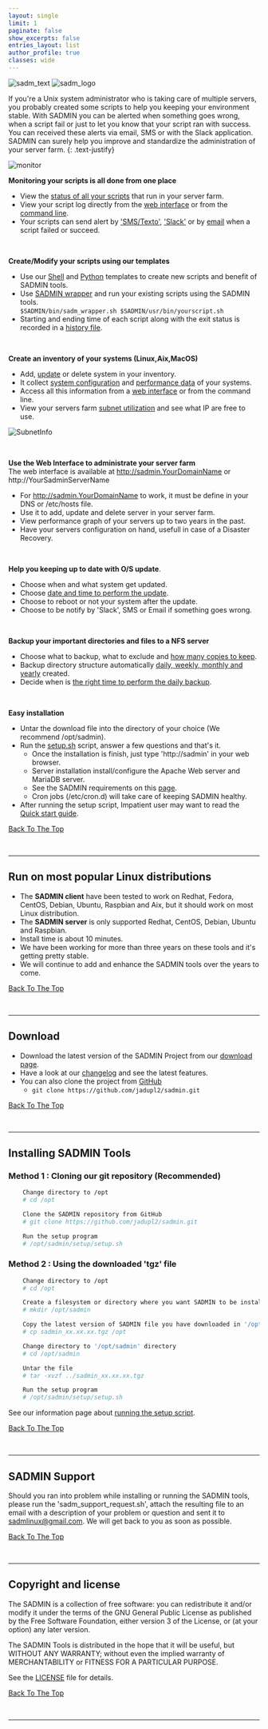 ```yaml
---
layout: single
limit: 1
paginate: false
show_excerpts: false
entries_layout: list
author_profile: true
classes: wide
---
```


<a name="top_of_page"></a> 

![sadm_text](/assets/img/logo/sadmin_logo_88x88.png "SADMIN Logo")
![sadm_logo](/assets/img/logo/sadmin_text_343x93.png "SADMIN Text Logo")


If you're a Unix system administrator who is taking care of multiple servers, you probably 
created some scripts to help you keeping your environment stable. 
With SADMIN you can be alerted when something goes wrong, when a script fail or just to let you 
know that your script ran with success. You can received these alerts via email, SMS or with the
Slack application. 
SADMIN can surely help you improve and standardize the administration of your server farm.
{: .text-justify}

![monitor](https://sadmin.ca/assets/img/index_monitor.png "SADMIN monitor page")

**Monitoring your scripts is all done from one place**
* View the [status of all your scripts](https://sadmin.ca/assets/img/webui/scripts_status.png) that run in your server farm.
* View your script log directly from the [web interface](https://sadmin.ca/assets/img/webui/view_logs.png) or from the [command line](https://sadmin.ca/assets/img/cmdline/cat_log.png).
* Your scripts can send alert by ['SMS/Texto'](https://sadmin.ca/assets/img/sms/textbelt_step10_sms_receive.png), ['Slack'](https://sadmin.ca/assets/img/slack/slack_warning.png) or by [email](https://sadmin.ca/assets/img/mail/sysmon_mail_notification.png)  when a script failed or succeed.


<br>

**Create/Modify your scripts using our templates**  
* Use our [Shell](https://sadmin.ca/_pages/man/sadm-template-sh) and [Python](https://sadmin.ca/_pages/man/sadm-template-py) 
templates to create new scripts and benefit of SADMIN tools.  
* Use [SADMIN wrapper](https://sadmin.ca/_pages/man/sadm-wrapper) and run your existing scripts using the SADMIN tools.  
  `$SADMIN/bin/sadm_wrapper.sh $SADMIN/usr/bin/yourscript.sh`  
* Starting and ending time of each script along with the exit status is recorded in a 
[history file](https://sadmin.ca/assets/img/files/rch_file_format.png). 

<br>

**Create an inventory of your systems (Linux,Aix,MacOS)**
* Add, [update](/assets/img/webui/server_static_info.png) or delete system in your inventory.
* It collect [system configuration](/assets/img/webui/server_information.png) and [performance data](/assets/img/perfo/rrd_update_cpu_graph.png) of your systems.
* Access all this information from a [web interface](/assets/img/webui/main_screen.png) or from the command line.
* View your servers farm [subnet utilization](/assets/img/webui/view_subnet.png) and see what IP are free to use.  

![SubnetInfo](/assets/img/webui/view_subnet.png "SADMIN Subnet Information")

<br>

**Use the Web Interface to administrate your server farm**  
The web interface is available at http://sadmin.YourDomainName or http://YourSadminServerName  

* For http://sadmin.YourDomainName to work, it must be define in your DNS or /etc/hosts file.
* Use it to add, update and delete server in your server farm.
* View performance graph of your servers up to two years in the past.
* Have your servers configuration on hand, usefull in case of a Disaster Recovery.

<br>

**Help you keeping up to date with O/S update**.
  * Choose when and what system get updated.
  * Choose [date and time to perform the update](/assets/img/webui/osupdate_screen.png).
  * Choose to reboot or not your system after the update.
  * Choose to be notify by 'Slack', SMS or Email if something goes wrong.

<br>

**Backup your important directories and files to a NFS server**
  * Choose what to backup, what to exclude and [how many copies to keep](/assets/img/backup/backup_options.png).
  * Backup directory structure automatically [daily, weekly, monthly and yearly](/assets/img/backup/backup_tree.png) created.
  * Decide when is [the right time to perform the daily backup](/assets/img/backup/backup_screen.png).
  
<br>

**Easy installation**
  * Untar the download file into the directory of your choice (We recommend /opt/sadmin).
  * Run the [setup.sh](_pages/man/sadm-setup-sh) script, answer a few questions and that's it.
    * Once the installation is finish, just type 'http://sadmin' in your web browser.
    * Server installation install/configure the Apache Web server and MariaDB server.
    * See the SADMIN requirements on this [page](/_pages/requirements).
    * Cron jobs (/etc/cron.d) will take care of keeping SADMIN healthy.  
  * After running the setup script, Impatient user may want to read the [Quick start guide](/_pages/quickstart).

[Back To The Top](#top_of_page)

<br>

---

## Run on most popular Linux distributions

* The **SADMIN client** have been tested to work on Redhat, Fedora, CentOS, Debian, Ubuntu, Raspbian and Aix, but it should work on most Linux distribution.
* The **SADMIN server**  is only supported Redhat, CentOS, Debian, Ubuntu and Raspbian. 
* Install time is about 10 minutes.
* We have been working for more than three years on these tools and it's getting pretty stable. 
* We will continue to add and enhance the SADMIN tools over the years to come.  

[Back To The Top](#top_of_page)

<br>

---

## Download

* Download the latest version of the SADMIN Project from our [download page](/_pages/download).
* Have a look at our [changelog](/_pages/changelog) and see the latest features.
* You can also clone the project from [GitHub](https://github.com/jadupl2/sadmin)
    * `git clone https://github.com/jadupl2/sadmin.git`  

[Back To The Top](#top_of_page)


<br>

---

## Installing SADMIN Tools

### Method 1 : Cloning our git repository (Recommended)

```bash
    Change directory to /opt
    # cd /opt

    Clone the SADMIN repository from GitHub
    # git clone https://github.com/jadupl2/sadmin.git  

    Run the setup program
    # /opt/sadmin/setup/setup.sh
```

### Method 2 : Using the downloaded 'tgz' file

```bash
    Change directory to /opt
    # cd /opt

    Create a filesystem or directory where you want SADMIN to be install
    # mkdir /opt/sadmin

    Copy the latest version of SADMIN file you have downloaded in '/opt' directory.
    # cp sadmin_xx.xx.xx.tgz /opt

    Change directory to '/opt/sadmin' directory
    # cd /opt/sadmin

    Untar the file
    # tar -xvzf ../sadmin_xx.xx.xx.tgz

    Run the setup program
    # /opt/sadmin/setup/setup.sh
```

See our information page about [running the setup script](/_pages/man/sadm-setup-sh).

[Back To The Top](#brief-description)

<br>

---

## SADMIN Support
Should you ran into problem while installing or running the SADMIN tools, please run the 
'sadm_support_request.sh', attach the resulting file to an email with a description of your 
problem or question and sent it to <sadmlinux@gmail.com>.
We will get back to you as soon as possible.

[Back To The Top](#top_of_page)

<br>

---

## Copyright and license
The SADMIN is a collection of free software: you can redistribute it and/or modify it under the terms of the GNU General Public License as published by the Free Software Foundation, either version 3 of the License, or (at your option) any later version. 

The SADMIN Tools is distributed in the hope that it will be useful, but WITHOUT ANY WARRANTY; without even the implied warranty of MERCHANTABILITY or FITNESS FOR A PARTICULAR PURPOSE.  

See the [LICENSE](LICENSE) file for details.

[Back To The Top](#top_of_page)

<br>

---

[1]: https://www.sadmin.ca/img/logo/sadmin_small_logo.png
